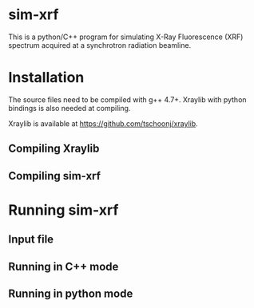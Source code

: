 sim-xrf
=======
This is a python/C++ program for simulating X-Ray Fluorescence (XRF) spectrum acquired at a synchrotron radiation beamline.


Installation
=======
The source files need to be compiled with g++ 4.7+. Xraylib with python bindings is also needed at compiling.

Xraylib is available at https://github.com/tschoonj/xraylib.

Compiling Xraylib
-------


Compiling sim-xrf
-------

Running sim-xrf
=======

Input file
-------

Running in C++ mode
-------

Running in python mode
-------

